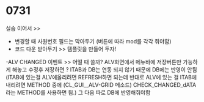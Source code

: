 # 0731

실습 이어서 &gt;&gt; 

* 변경할 때 사원번호 필드는 막아두기 \(버튼에 따라 mod를 각각 줘야함\)
* 코드 다운 받아두기  &gt;&gt; 템플릿을 만들어 두자!



 -ALV CHANGED 이벤트 &gt;&gt; 어떨 때 쓸까? ALV화면에서 메뉴바에 저장버튼만 가능하게 해놓고 수정후 저장하면 ? ITAB과 DB는 연동 되지 않기 때문에 DB에는 반영이 안됨  \(ITAB에 있는걸 ALV에올리려면 REFRESH하면 되는데 반대로 ALV에 있는 걸 ITAB에 내리려면 METHOD 중에 \(CL\_GUI\_\_ALV-GRID 메소드\) CHECK\_CHANGED\_dATA라는 METHOD를 사용하면 됨.\) 그 다음 따로 DB에 반영해줘야함









